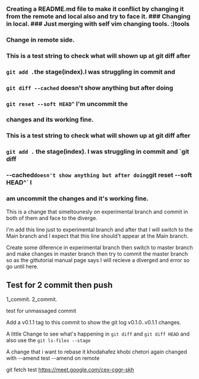 ### Creating a README.md file to make it conflict by changing it from the remote and local also and try to face it.  ### Changing in local.  ### Just merging with self vim changing tools. :)tools

### Change in remote side.

### This is a test string to check what will shown up at git diff after
### `git add .`the stage(index).I was struggling in commit and 
### `git diff --cached` doesn't show anything but after doing
### `git reset --soft HEAD^` I'm uncommit the
### changes and its working fine.

### This is a test string to check what will shown up at git diff after
### `git add .` the stage(index). I was struggling in commit and `git diff
### --cached` doesn't show anything but after doing `git reset --soft HEAD^` I
### am uncommit the changes and it's working fine.

This is a change that simeltounesly on experimental branch and commit in both
of them and face to the diverge.

I'm add this line just to experimental branch and after that I will switch to
the Main branch and I expect that this line should't appear at the Main branch.

Create some diference in experimental branch then switch to master branch and 
make changes in master branch then try to commit the master branch so as the 
gittutorial manual page says I will recieve a diverged and error so go until
here.
## Test for 2 commit then push
  1_commit.
  2_commit.

  test for unmassaged commit

  Add a v0.1.1 tag to this commit to show the git log v0.1.0..v0.1.1 changes.

  A little Change to see what's happening in `git diff` and `git diff HEAD`
  and also use the ```git ls-files --stage```

  A change that i want to rebase it
khodahafez
  khobi
  chetori
  again changed with --amend 
test --amend on remote

git fetch test
https://meet.google.com/cex-cggr-skh
